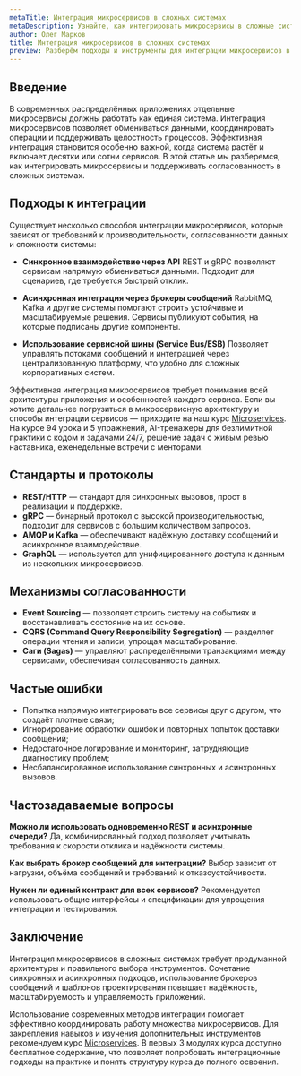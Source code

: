 ```yaml
---
metaTitle: Интеграция микросервисов в сложных системах
metaDescription: Узнайте, как интегрировать микросервисы в сложные системы, какие подходы и инструменты применяются для обеспечения согласованности, надёжности и масштабируемости
author: Олег Марков
title: Интеграция микросервисов в сложных системах
preview: Разберём подходы и инструменты для интеграции микросервисов в сложные системы, обеспечивая согласованность и надёжность работы
---
```


## Введение

В современных распределённых приложениях отдельные микросервисы должны работать как единая система. Интеграция микросервисов позволяет обмениваться данными, координировать операции и поддерживать целостность процессов. Эффективная интеграция становится особенно важной, когда система растёт и включает десятки или сотни сервисов.
В этой статье мы разберемся, как интегрировать микросервисы и поддерживать согласованность в сложных системах.

## Подходы к интеграции

Существует несколько способов интеграции микросервисов, которые зависят от требований к производительности, согласованности данных и сложности системы:

* **Синхронное взаимодействие через API**
  REST и gRPC позволяют сервисам напрямую обмениваться данными. Подходит для сценариев, где требуется быстрый отклик.

* **Асинхронная интеграция через брокеры сообщений**
  RabbitMQ, Kafka и другие системы помогают строить устойчивые и масштабируемые решения. Сервисы публикуют события, на которые подписаны другие компоненты.

* **Использование сервисной шины (Service Bus/ESB)**
  Позволяет управлять потоками сообщений и интеграцией через централизованную платформу, что удобно для сложных корпоративных систем.

Эффективная интеграция микросервисов требует понимания всей архитектуры приложения и особенностей каждого сервиса. Если вы хотите детальнее погрузиться в микросервисную архитектуру и способы интеграции сервисов — приходите на наш курс [Microservices](https://purpleschool.ru/course/microservices?utm_source=knowledgebase&utm_medium=article&utm_campaign=Integratsiya_mikroservisov_v_slozhnykh_sistemakh). На курсе 94 урока и 5 упражнений, AI-тренажеры для безлимитной практики с кодом и задачами 24/7, решение задач с живым ревью наставника, еженедельные встречи с менторами.

## Стандарты и протоколы

* **REST/HTTP** — стандарт для синхронных вызовов, прост в реализации и поддержке.
* **gRPC** — бинарный протокол с высокой производительностью, подходит для сервисов с большим количеством запросов.
* **AMQP и Kafka** — обеспечивают надёжную доставку сообщений и асинхронное взаимодействие.
* **GraphQL** — используется для унифицированного доступа к данным из нескольких микросервисов.

## Механизмы согласованности

* **Event Sourcing** — позволяет строить систему на событиях и восстанавливать состояние на их основе.
* **CQRS (Command Query Responsibility Segregation)** — разделяет операции чтения и записи, упрощая масштабирование.
* **Саги (Sagas)** — управляют распределёнными транзакциями между сервисами, обеспечивая согласованность данных.

## Частые ошибки

* Попытка напрямую интегрировать все сервисы друг с другом, что создаёт плотные связи;
* Игнорирование обработки ошибок и повторных попыток доставки сообщений;
* Недостаточное логирование и мониторинг, затрудняющие диагностику проблем;
* Несбалансированное использование синхронных и асинхронных вызовов.

## Частозадаваемые вопросы

**Можно ли использовать одновременно REST и асинхронные очереди?**
Да, комбинированный подход позволяет учитывать требования к скорости отклика и надёжности системы.

**Как выбрать брокер сообщений для интеграции?**
Выбор зависит от нагрузки, объёма сообщений и требований к отказоустойчивости.

**Нужен ли единый контракт для всех сервисов?**
Рекомендуется использовать общие интерфейсы и спецификации для упрощения интеграции и тестирования.

## Заключение

Интеграция микросервисов в сложных системах требует продуманной архитектуры и правильного выбора инструментов. Сочетание синхронных и асинхронных подходов, использование брокеров сообщений и шаблонов проектирования повышает надёжность, масштабируемость и управляемость приложений.

Использование современных методов интеграции помогает эффективно координировать работу множества микросервисов. Для закрепления навыков и изучения дополнительных инструментов рекомендуем курс [Microservices](https://purpleschool.ru/course/microservices?utm_source=knowledgebase&utm_medium=article&utm_campaign=Integratsiya_mikroservisov_v_slozhnykh_sistemakh).
В первых 3 модулях курса доступно бесплатное содержание, что позволяет попробовать интеграционные подходы на практике и понять структуру курса до полного освоения.
